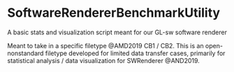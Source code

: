 # SoftwareRendererBenchmarkUtility
A basic stats and visualization script meant for our GL-sw software renderer

Meant to take in a specific filetype @AMD2019 CB1 / CB2. This is an open-nonstandard filetype developed for limited data transfer 
cases, primarily for statistical analysis / data visualization for SWRenderer @AND2019.
